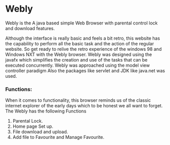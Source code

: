 # Webly
Webly is the A java based simple Web Browser with parental control lock and download features.

Although the interface is really basic and feels a bit retro, this website has the capability to perform all the basic task and the action of the regular website.
So get ready to relive the retro experience of the windows 98 and Windows NXT with the Webly browser.
Webly was designed using the javafx which simplifies the creation and use of the tasks that can be executed concurrently.
Webly was approached using the model view controller paradigm
Also the packages like servlet and JDK like java.net was used.


### Functions:
When it comes to functionality, this browser reminds us of the classic internet explorer of the early days which to be honest we all want to forget. The Webly has the following Functions

1.	Parental Lock.
2.	Home page Set up.
3.	File download and upload.
4.	Add file to Favourite and Manage Favourite.
